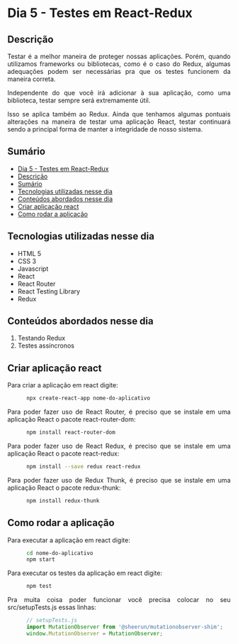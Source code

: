 # Dia 5 - Testes em React-Redux

## Descrição
<p align="justify">
      Testar é a melhor maneira de proteger nossas aplicações. Porém, quando utilizamos frameworks ou bibliotecas, como é o caso do Redux, algumas adequações podem ser necessárias pra que os testes funcionem da maneira correta.
</p>
<p align="justify">
      Independente do que você irá adicionar à sua aplicação, como uma biblioteca, testar sempre será extremamente útil.
</p>

<p align="justify">
      Isso se aplica também ao Redux. Ainda que tenhamos algumas pontuais alterações na maneira de testar uma aplicação React, testar continuará sendo a principal forma de manter a integridade de nosso sistema.
</p>

## Sumário
- [Dia 5 - Testes em React-Redux](#dia-5---testes-em-react-redux)
- [Descrição](#descrição)
- [Sumário](#sumário)
- [Tecnologias utilizadas nesse dia](#tecnologias-utilizadas-nesse-dia)
- [Conteúdos abordados nesse dia](#conteúdos-abordados-nesse-dia)
- [Criar aplicação react](#criar-aplicação-react)
- [Como rodar a aplicação](#como-rodar-a-aplicação)

## Tecnologias utilizadas nesse dia
- HTML 5
- CSS 3
- Javascript
- React
- React Router
- React Testing Library
- Redux

## Conteúdos abordados nesse dia
1. Testando Redux
2. Testes assíncronos

## Criar aplicação react
<p align="justify">
      Para criar a aplicação em react digite:
</p>

```bash
      npx create-react-app nome-do-aplicativo
```
<p align="justify">
      Para poder fazer uso de React Router, é preciso que se instale em uma aplicação React o pacote react-router-dom:
</p>

```bash
      npm install react-router-dom
```

<p align="justify">
      Para poder fazer uso de React Redux, é preciso que se instale em uma aplicação React o pacote react-redux:
</p>

```bash
      npm install --save redux react-redux
```

<p align="justify">
      Para poder fazer uso de Redux Thunk, é preciso que se instale em uma aplicação React o pacote redux-thunk:
</p>

```bash
      npm install redux-thunk
```

## Como rodar a aplicação
<p align="justify">
      Para executar a aplicação em react digite:
</p>

```bash
      cd nome-do-aplicativo
      npm start
```

<p align="justify">
      Para executar os testes da aplicação em react digite:
</p>

```bash
      npm test
```

<p align="justify">
      Pra muita coisa poder funcionar você precisa colocar no seu src/setupTests.js essas linhas:
</p>

```js
      // setupTests.js
      import MutationObserver from '@sheerun/mutationobserver-shim';
      window.MutationObserver = MutationObserver;
```
